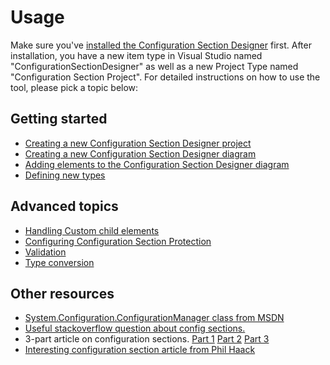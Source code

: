 # Usage

Make sure you've [installed the Configuration Section Designer](installation) first. After installation, you have a new item type in Visual Studio named "ConfigurationSectionDesigner" as well as a new Project Type named "Configuration Section Project". For detailed instructions on how to use the tool, please pick a topic below:

## Getting started
* [Creating a new Configuration Section Designer project](Creating-a-new-Configuration-Section-Designer-project)
* [Creating a new Configuration Section Designer diagram](Creating-a-new-Configuration-Section-Designer-diagram)
* [Adding elements to the Configuration Section Designer diagram](Adding-elements-to-the-Configuration-Section-Designer-diagram)
* [Defining new types](Defining-new-types)

## Advanced topics
* [Handling Custom child elements](Handling-Custom-child-elements)
* [Configuring Configuration Section Protection](Configuring-Configuration-Section-Protection)
* [Validation](Validation)
* [Type conversion](Type-conversion)

## Other resources
* [System.Configuration.ConfigurationManager class from MSDN](http://msdn.microsoft.com/en-us/library/system.configuration.configurationmanager(VS.80).aspx)
* [Useful stackoverflow question about config sections.](http://stackoverflow.com/questions/758986/custom-app-config-config-section-handler)
* 3-part article on configuration sections. [Part 1](http://www.codeproject.com/KB/aspnet/ConfigSections.aspx) [Part 2](http://www.codeproject.com/KB/dotnet/mysteriesofconfiguration2.aspx) [Part 3](http://www.codeproject.com/KB/dotnet/mysteriesofconfiguration3.aspx)
* [Interesting configuration section article from Phil Haack](http://haacked.com/archive/2007/03/12/custom-configuration-sections-in-3-easy-steps.aspx)